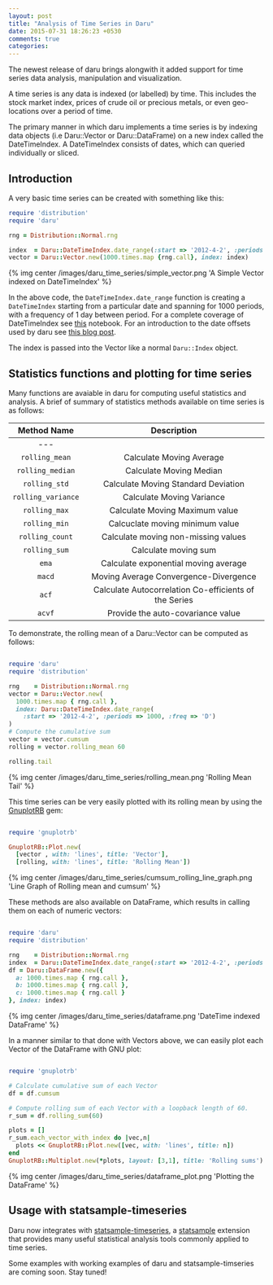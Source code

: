 ```yaml
---
layout: post
title: "Analysis of Time Series in Daru"
date: 2015-07-31 18:26:23 +0530
comments: true
categories: 
---
```


The newest release of daru brings alongwith it added support for time series data analysis, manipulation and visualization.

A time series is any data is indexed (or labelled) by time. This includes the stock market index, prices of crude oil or precious metals, or even geo-locations over a period of time.

The primary manner in which daru implements a time series is by indexing data objects (i.e Daru::Vector or Daru::DataFrame) on a new index called the DateTimeIndex. A DateTimeIndex consists of dates, which can queried individually or sliced.

## Introduction

A very basic time series can be created with something like this:

``` ruby
require 'distribution'
require 'daru'

rng = Distribution::Normal.rng

index  = Daru::DateTimeIndex.date_range(:start => '2012-4-2', :periods => 1000, :freq => 'D')
vector = Daru::Vector.new(1000.times.map {rng.call}, index: index)
```
{% img center /images/daru_time_series/simple_vector.png 'A Simple Vector indexed on DateTimeIndex' %}

In the above code, the `DateTimeIndex.date_range` function is creating a `DateTimeIndex` starting from a particular date and spanning for 1000 periods, with a frequency of 1 day between period. For a complete coverage of DateTimeIndex see [this]() notebook. For an introduction to the date offsets used by daru see [this blog post](http://v0dro.github.io/blog/2015/07/27/date-offsets-in-daru/).

The index is passed into the Vector like a normal `Daru::Index` object.

## Statistics functions and plotting for time series

Many functions are avaiable in daru for computing useful statistics and analysis. A brief of summary of statistics methods available on time series is as follows:

| **Method Name** | **Description** |
|:-:|:-:|
|---
|`rolling_mean`| Calculate Moving Average|
|`rolling_median`| Calculate Moving Median|
|`rolling_std`| Calculate Moving Standard Deviation|
|`rolling_variance`| Calculate Moving Variance|
|`rolling_max`| Calculate Moving Maximum value|
|`rolling_min`| Calcuclate moving minimum value|
|`rolling_count`| Calculate moving non-missing values|
|`rolling_sum`| Calculate moving sum |
|`ema`| Calculate exponential moving average |
|`macd`| Moving Average Convergence-Divergence |
|`acf`| Calculate Autocorrelation Co-efficients of the Series |
|`acvf`| Provide the auto-covariance value |

 

To demonstrate, the rolling mean of a Daru::Vector can be computed as follows:

``` ruby

require 'daru'
require 'distribution'

rng    = Distribution::Normal.rng
vector = Daru::Vector.new(
  1000.times.map { rng.call }, 
  index: Daru::DateTimeIndex.date_range(
    :start => '2012-4-2', :periods => 1000, :freq => 'D')
)
# Compute the cumulative sum
vector = vector.cumsum
rolling = vector.rolling_mean 60

rolling.tail
```
{% img center /images/daru_time_series/rolling_mean.png 'Rolling Mean Tail' %}

 
This time series can be very easily plotted with its rolling mean by using the [GnuplotRB](https://github.com/dilcom/gnuplotrb) gem:

``` ruby

require 'gnuplotrb'

GnuplotRB::Plot.new(
  [vector , with: 'lines', title: 'Vector'],
  [rolling, with: 'lines', title: 'Rolling Mean'])
```

{% img center /images/daru_time_series/cumsum_rolling_line_graph.png 'Line Graph of Rolling mean and cumsum' %}

These methods are also available on DataFrame, which results in calling them on each of numeric vectors:

``` ruby

require 'daru'
require 'distribution'

rng    = Distribution::Normal.rng
index  = Daru::DateTimeIndex.date_range(:start => '2012-4-2', :periods => 1000, :freq => 'D')
df = Daru::DataFrame.new({
  a: 1000.times.map { rng.call },
  b: 1000.times.map { rng.call },
  c: 1000.times.map { rng.call }
}, index: index)
```
{% img center /images/daru_time_series/dataframe.png 'DateTime indexed DataFrame' %}


In a manner similar to that done with Vectors above, we can easily plot each Vector of the DataFrame with GNU plot:

``` ruby

require 'gnuplotrb'

# Calculate cumulative sum of each Vector
df = df.cumsum

# Compute rolling sum of each Vector with a loopback length of 60.
r_sum = df.rolling_sum(60)

plots = []
r_sum.each_vector_with_index do |vec,n|
  plots << GnuplotRB::Plot.new([vec, with: 'lines', title: n])
end
GnuplotRB::Multiplot.new(*plots, layout: [3,1], title: 'Rolling sums')
```
{% img center /images/daru_time_series/dataframe_plot.png 'Plotting the DataFrame' %}

## Usage with statsample-timeseries

Daru now integrates with [statsample-timeseries](https://github.com/SciRuby/statsample-timeseries), a [statsample](https://github.com/sciruby/statsample) extension that provides many useful statistical analysis tools commonly applied to time series.

Some examples with working examples of daru and statsample-timseries are coming soon. Stay tuned!

